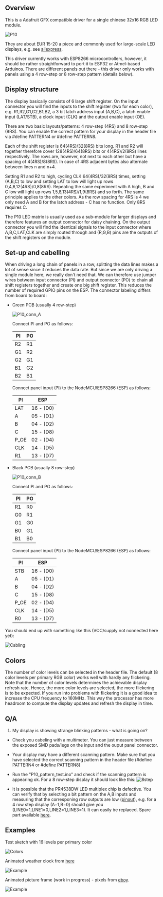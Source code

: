 ## Overview

This is a Adafruit GFX compatible driver for a single chinese 32x16 RGB LED module.

![P10](/images/P10_matrix.jpg)

They are about EUR 15-20 a piece and commonly used for large-scale LED
displays, e.g. see [aliexpress](https://www.aliexpress.com/item/outdoor-320-160mm-32-16pixels-3in1-SMD-1-2-scan-RGB-P10-full-color-LED-module/32707982524.html?spm=a2g0s.9042311.0.0.OMzudS).

This driver currently works with ESP8266 microcontrollers, however, it should be rather straightforward to port it to ESP32 or Atmel-based Arduinos. There are different panels out there - this driver only works with panels using a 4 row-step or 8 row-step pattern (details below).

## Display structure

The display basically consists of 6 large shift register. On the input connector you will find the inputs to the shift register (two for each color), e.g. R1,R2,G1,G2,B1,B2, a 3 bit latch address input (A,B,C), a latch enable input (LAT/STB), a clock input (CLK) and the output enable input (OE).

There are two basic layouts/patterns: 4 row-step (4RS) and 8 row-step (8RS). You can enable the correct pattern for your display in the header file via #define PATTERN4 or #define PATTERN8.

Each of the shift register is 64(4RS)/32(8RS) bits long. R1 and R2 will together therefore cover 128(4RS)/64(8RS) bits or 4(4RS)/2(8RS) lines respectively. The rows are, however, not next to each other but have a spacing of 4(4RS)/8(8RS). In case of 4RS adjacent bytes also alternate between lines n and n+4.

Setting R1 and R2 to high, cycling CLK 64(4RS)/32(8RS) times, setting (A,B,C) to low and setting LAT to low will light up rows 0,4,8,12(4RS)/0,8(8RS). Repeating the same experiment with A high, B and C low will light up rows 1,5,8,13(4RS)/1,9(8RS) and so forth. The same principle applies to the other colors. As the row spacing for 4RS is 4 we only need A and B for the latch address - C has no function. Only 8RS requires C.

The P10 LED matrix is usually used as a sub-module for larger displays and therefore features an output connector for daisy chaining. On the output connector you will find the identical signals to the input connector where A,B,C,LAT,CLK are simply routed through and (R,G,B) pins are the outputs of the shift registers on the module.

## Set-up and cabelling

When driving a long chain of panels in a row, splitting the data lines makes a lot of sense since it reduces the data rate. But since we are only driving a single module here, we really don't need that. We can therefore use jumper wires between input connector (PI) and output connector (PO) to chain all shift registers together and create one big shift register. This reduces the number of required GPIO pins on the ESP. The connector labeling differs from board to board:

* Green PCB (usually 4 row-step)

  ![P10_conn_A](/images/P10_conn_A.jpg)

  Connect PI and PO as follows:

  PI | PO
  ---|---
  R2 | R1
  G1 | R2
  G2 | G1
  B1 | G2
  B2 | B1

  Connect panel input (PI) to the NodeMCU/ESP8266 (ESP) as follows:

  PI  | ESP
  ----|----
  LAT |  16 - (D0)
  A   |  05 - (D1)
  B   |  04 - (D2)
  C   |  15 - (D8)
  P_OE|  02 - (D4)
  CLK |  14 - (D5)
  R1  |  13 - (D7)

* Black PCB (usually 8 row-step)

  ![P10_conn_B](/images/P10_conn_B.jpg)

  Connect PI and PO as follows:

  PI | PO
  ---|---
  R1 | R0
  G0 | R1
  G1 | G0
  B0 | G1
  B1 | B0

  Connect panel input (PI) to the NodeMCU/ESP8266 (ESP) as follows:

  PI  | ESP
  ----|----
  STB |  16 - (D0)
  A   |  05 - (D1)
  B   |  04 - (D2)
  C   |  15 - (D8)
  P_OE|  02 - (D4)
  CLK |  14 - (D5)
  R0  |  13 - (D7)


You should end up with something like this (VCC/supply not nonnected here yet):

![Cabling](/images/P10_cables.jpg)

## Colors
The number of color levels can be selected in the header file. The default (8 color levels per primary RGB color) works well with hardly any flickering. Note that the number of color levels determines the achievable display refresh rate. Hence, the more color levels are selected, the more flickering is to be expected. If you run into problems with flickering it is a good idea to increase the CPU frequency to 160MHz. This way the processor has more headroom to compute the display updates and refresh the display in time.

## Q/A
1. My display is showing strange blinking patterns - what is going on?
  * Check you cabeling with a multimeter. You can just measure between the exposed SMD pads/legs on the input and the ouput panel connector.
  * Your display may have a different scanning pattern. Make sure that you have selected the correct scanning pattern in the header file (#define PATTERN4 or #define PATTERN8)
  * Run the "P10_pattern_test.ino" and check if the scanning pattern is appearing ok. For a 8 row-step display it should look like this: ![8step](/images/8step.gif)

  * It is possible that the PR4538DW LED multiplex chip is defective. You can verify that by selecting a bit pattern on the A,B inputs and measuring that the corresponing row outputs are low ([pinout](/docs/pr4538.pdf)), e.g. for a 4 row step display (A=1,B=0) should give you (LINE0=1,LINE1=0,LINE2=1,LINE3=1).  It can easily be replaced. Spare part available [here](https://www.aliexpress.com/item/Free-shipping-10pcs-lot-PR4538DW-SOP-20-original-authentic/32594044891.html?spm=a2g0s.9042311.0.0.bjr5BY).


## Examples

Test sketch with 16 levels per primary color

![Colors](/images/P10_color_scroll.gif)

Animated weather clock from [here](https://2dom.github.io/PixelTime/)

![Example](/images/PixelTime_small.jpg)

Animated picture frame (work in progress) -  pixels from [eboy](http://hello.eboy.com/eboy/category/everything/explore/animations/).

![Example](/images/sea.gif)
